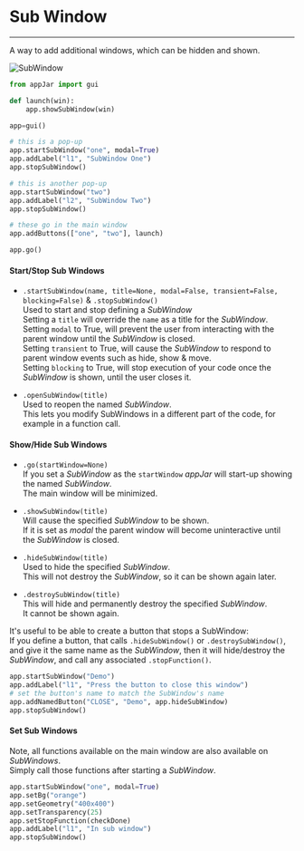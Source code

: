 # Sub Window  
---  
A way to add additional windows, which can be hidden and shown.  

![SubWindow](img/layouts/subWin.png)

```python
from appJar import gui 

def launch(win):
    app.showSubWindow(win)

app=gui()

# this is a pop-up
app.startSubWindow("one", modal=True)
app.addLabel("l1", "SubWindow One")
app.stopSubWindow()

# this is another pop-up
app.startSubWindow("two")
app.addLabel("l2", "SubWindow Two")
app.stopSubWindow()

# these go in the main window
app.addButtons(["one", "two"], launch)

app.go()
```

#### Start/Stop Sub Windows  
* `.startSubWindow(name, title=None, modal=False, transient=False, blocking=False)` & `.stopSubWindow()`  
    Used to start and stop defining a *SubWindow*  
    Setting a `title` will override the `name` as a title for the *SubWindow*.  
    Setting `modal` to True, will prevent the user from interacting with the parent window until the *SubWindow* is closed.  
    Setting `transient` to True, will cause the *SubWindow* to respond to parent window events such as hide, show & move.  
    Setting `blocking` to True, will stop execution of your code once the *SubWindow* is shown, until the user closes it.  

* `.openSubWindow(title)`  
    Used to reopen the named *SubWindow*.  
    This lets you modify SubWindows in a different part of the code, for example in a function call.  

#### Show/Hide Sub Windows  

* `.go(startWindow=None)`  
    If you set a *SubWindow* as the ```startWindow``` *appJar* will start-up showing the named *SubWindow*.  
    The main window will be minimized.  

* `.showSubWindow(title)`  
    Will cause the specified *SubWindow* to be shown.  
    If it is set as *modal* the parent window will become uninteractive until the *SubWindow* is closed.  

* `.hideSubWindow(title)`  
    Used to hide the specified *SubWindow*.  
    This will not destroy the *SubWindow*, so it can be shown again later.  

* `.destroySubWindow(title)`  
    This will hide and permanently destroy the specified *SubWindow*.  
    It cannot be shown again.  

It's useful to be able to create a button that stops a SubWindow:  
If you define a button, that calls `.hideSubWindow()` or `.destroySubWindow()`, and give it the same name as the *SubWindow*, then it will hide/destroy the *SubWindow*, and call any associated `.stopFunction()`.  

```python
app.startSubWindow("Demo")
app.addLabel("l1", "Press the button to close this window")
# set the button's name to match the SubWindow's name
app.addNamedButton("CLOSE", "Demo", app.hideSubWindow)
app.stopSubWindow()
```

#### Set Sub Windows  
Note, all functions available on the main window are also available on *SubWindows*.  
Simply call those functions after starting a *SubWindow*.  

```python
app.startSubWindow("one", modal=True)
app.setBg("orange")
app.setGeometry("400x400")
app.setTransparency(25)
app.setStopFunction(checkDone)
app.addLabel("l1", "In sub window")
app.stopSubWindow()
```
